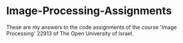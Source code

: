 # Image-Processing-Assignments
These are my answers to the code assignments of the course 'Image Processing' 22913 of The Open University of Israel.
